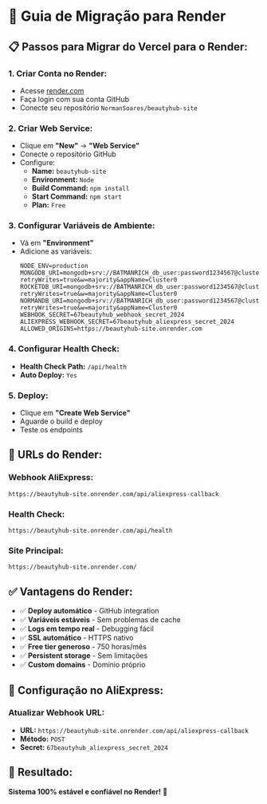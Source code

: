# 🚀 Guia de Migração para Render

## 📋 **Passos para Migrar do Vercel para o Render:**

### **1. Criar Conta no Render:**
- Acesse [render.com](https://render.com)
- Faça login com sua conta GitHub
- Conecte seu repositório `NormanSoares/beautyhub-site`

### **2. Criar Web Service:**
- Clique em **"New"** → **"Web Service"**
- Conecte o repositório GitHub
- Configure:
  - **Name:** `beautyhub-site`
  - **Environment:** `Node`
  - **Build Command:** `npm install`
  - **Start Command:** `npm start`
  - **Plan:** `Free`

### **3. Configurar Variáveis de Ambiente:**
- Vá em **"Environment"**
- Adicione as variáveis:
  ```
  NODE_ENV=production
  MONGODB_URI=mongodb+srv://BATMANRICH_db_user:password1234567@cluster0.pdopfr2.mongodb.net/?retryWrites=true&w=majority&appName=Cluster0
  ROCKETDB_URI=mongodb+srv://BATMANRICH_db_user:password1234567@cluster0.pdopfr2.mongodb.net/?retryWrites=true&w=majority&appName=Cluster0
  NORMANDB_URI=mongodb+srv://BATMANRICH_db_user:password1234567@cluster0.pdopfr2.mongodb.net/?retryWrites=true&w=majority&appName=Cluster0
  WEBHOOK_SECRET=67beautyhub_webhook_secret_2024
  ALIEXPRESS_WEBHOOK_SECRET=67beautyhub_aliexpress_secret_2024
  ALLOWED_ORIGINS=https://beautyhub-site.onrender.com
  ```

### **4. Configurar Health Check:**
- **Health Check Path:** `/api/health`
- **Auto Deploy:** `Yes`

### **5. Deploy:**
- Clique em **"Create Web Service"**
- Aguarde o build e deploy
- Teste os endpoints

## 🎯 **URLs do Render:**

### **Webhook AliExpress:**
```
https://beautyhub-site.onrender.com/api/aliexpress-callback
```

### **Health Check:**
```
https://beautyhub-site.onrender.com/api/health
```

### **Site Principal:**
```
https://beautyhub-site.onrender.com/
```

## ✅ **Vantagens do Render:**

- ✅ **Deploy automático** - GitHub integration
- ✅ **Variáveis estáveis** - Sem problemas de cache
- ✅ **Logs em tempo real** - Debugging fácil
- ✅ **SSL automático** - HTTPS nativo
- ✅ **Free tier generoso** - 750 horas/mês
- ✅ **Persistent storage** - Sem limitações
- ✅ **Custom domains** - Domínio próprio

## 🔧 **Configuração no AliExpress:**

### **Atualizar Webhook URL:**
- **URL:** `https://beautyhub-site.onrender.com/api/aliexpress-callback`
- **Método:** `POST`
- **Secret:** `67beautyhub_aliexpress_secret_2024`

## 🎉 **Resultado:**

**Sistema 100% estável e confiável no Render!** 🚀
